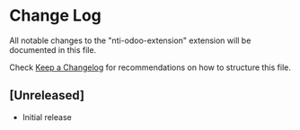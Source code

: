 # Change Log

All notable changes to the "nti-odoo-extension" extension will be documented in this file.

Check [Keep a Changelog](http://keepachangelog.com/) for recommendations on how to structure this file.

## [Unreleased]

- Initial release
